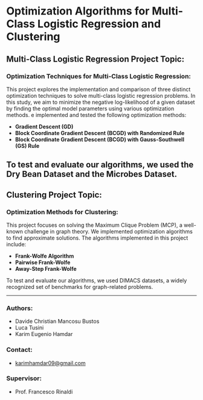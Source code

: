 # Optimization Algorithms for Multi-Class Logistic Regression and Clustering

## Multi-Class Logistic Regression Project Topic:
### Optimization Techniques for Multi-Class Logistic Regression:
This project explores the implementation and comparison of three distinct optimization techniques to solve multi-class logistic regression problems. 
In this study, we aim to minimize the negative log-likelihood of a given dataset by finding the optimal model parameters using various optimization methods.
e implemented and tested the following optimization methods:
- **Gradient Descent (GD)**
- **Block Coordinate Gradient Descent (BCGD) with Randomized Rule**
- **Block Coordinate Gradient Descent (BCGD) with Gauss-Southwell (GS) Rule**

To test and evaluate our algorithms, we used the Dry Bean Dataset and the Microbes Dataset.
---

## Clustering Project Topic:
### Optimization Methods for Clustering:
This project focuses on solving the Maximum Clique Problem (MCP), a well-known challenge in graph theory.
We implemented optimization algorithms to find approximate solutions.
The algorithms implemented in this project include:
- **Frank-Wolfe Algorithm**
- **Pairwise Frank-Wolfe**
- **Away-Step Frank-Wolfe**

To test and evaluate our algorithms, we used DIMACS datasets, a widely recognized set of benchmarks for graph-related problems.

---

### Authors:
- Davide Christian Mancosu Bustos  
- Luca Tusini  
- Karim Eugenio Hamdar

### Contact:
- karimhamdar09@gmail.com  


### Supervisor:
- Prof. Francesco Rinaldi
